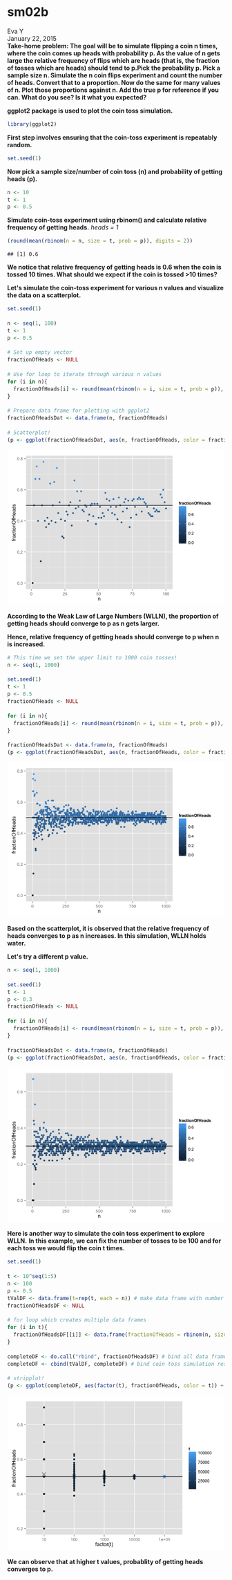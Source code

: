 # sm02b
Eva Y  
January 22, 2015  
**Take-home problem: The goal will be to simulate flipping a coin n times, where the coin comes up heads with probability p. As the value of n gets large the relative frequency of flips which are heads (that is, the fraction of tosses which are heads) should tend to p.Pick the probability p. Pick a sample size n. Simulate the n coin flips experiment and count the number of heads. Convert that to a proportion. Now do the same for many values of n. Plot those proportions against n. Add the true p for reference if you can. What do you see? Is it what you expected?**

**ggplot2 package is used to plot the coin toss simulation.**

```r
library(ggplot2)
```

**First step involves ensuring that the coin-toss experiment is repeatably random.**

```r
set.seed(1)
```

**Now pick a sample size/number of coin toss (n) and probability of getting heads (p).**

```r
n <- 10
t <- 1
p <- 0.5
```

**Simulate coin-toss experiment using rbinom() and calculate relative frequency of getting heads.**
*heads = 1*

```r
(round(mean(rbinom(n = n, size = t, prob = p)), digits = 2))
```

```
## [1] 0.6
```

**We notice that relative frequency of getting heads is 0.6 when the coin is tossed 10 times. What should we expect if the coin is tossed >10 times?**

**Let's simulate the coin-toss experiment for various n values and visualize the data on a scatterplot.**

```r
set.seed(1)

n <- seq(1, 100)
t <- 1
p <- 0.5

# Set up empty vector
fractionOfHeads <- NULL

# Use for loop to iterate through various n values
for (i in n){
  fractionOfHeads[i] <- round(mean(rbinom(n = i, size = t, prob = p)), digits = 2)
}

# Prepare data frame for plotting with ggplot2
fractionOfHeadsDat <- data.frame(n, fractionOfHeads)

# Scatterplot!
(p <- ggplot(fractionOfHeadsDat, aes(n, fractionOfHeads, color = fractionOfHeads)) + geom_point() + geom_hline(yintercept=0.5))
```

![](sm02b_files/figure-html/unnamed-chunk-5-1.png) 

**According to the Weak Law of Large Numbers (WLLN), the proportion of getting heads should converge to p as n gets larger.**

**Hence, relative frequency of getting heads should converge to p when n is increased.**


```r
# This time we set the upper limit to 1000 coin tosses!
n <- seq(1, 1000)

set.seed(1)
t <- 1
p <- 0.5
fractionOfHeads <- NULL

for (i in n){
  fractionOfHeads[i] <- round(mean(rbinom(n = i, size = t, prob = p)), digits = 2)
}

fractionOfHeadsDat <- data.frame(n, fractionOfHeads)
(p <- ggplot(fractionOfHeadsDat, aes(n, fractionOfHeads, color = fractionOfHeads)) + geom_point() + geom_hline(yintercept=0.5))
```

![](sm02b_files/figure-html/unnamed-chunk-6-1.png) 

**Based on the scatterplot, it is observed that the relative frequency of heads converges to p as n increases. In this simulation, WLLN holds water.**


**Let's try a different p value.**

```r
n <- seq(1, 1000)

set.seed(1)
t <- 1
p <- 0.3
fractionOfHeads <- NULL

for (i in n){
  fractionOfHeads[i] <- round(mean(rbinom(n = i, size = t, prob = p)), digits = 2)
}

fractionOfHeadsDat <- data.frame(n, fractionOfHeads)
(p <- ggplot(fractionOfHeadsDat, aes(n, fractionOfHeads, color = fractionOfHeads)) + geom_point() + geom_hline(yintercept=0.3))
```

![](sm02b_files/figure-html/unnamed-chunk-7-1.png) 

**Here is another way to simulate the coin toss experiment to explore WLLN.**
**In this example, we can fix the number of tosses to be 100 and for each toss we would flip the coin t times.**


```r
set.seed(1)

t <- 10^seq(1:5)
n <- 100
p <- 0.5
tValDF <- data.frame(t=rep(t, each = n)) # make data frame with number of tosses to aggregate with simulation results after
fractionOfHeadsDF <- NULL

# for loop which creates multiple data frames
for (i in t){
  fractionOfHeadsDF[[i]] <- data.frame(fractionOfHeads = rbinom(n, size = i, prob = p)/i)
}

completeDF <- do.call("rbind", fractionOfHeadsDF) # bind all data frames
completeDF <- cbind(tValDF, completeDF) # bind coin toss simulation results with t values

# stripplot!
(p <- ggplot(completeDF, aes(factor(t), fractionOfHeads, color = t)) + geom_point() + stat_summary(fun.y = mean, geom = "point", shape = 4, size = 4) + geom_hline(yintercept=0.5))
```

![](sm02b_files/figure-html/unnamed-chunk-8-1.png) 

**We can observe that at higher t values, probablity of getting heads converges to p.**
